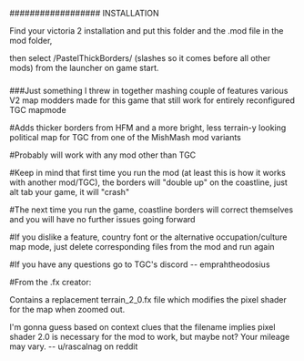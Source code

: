 ################## INSTALLATION

Find your victoria 2 installation and put this folder and the .mod file in the mod folder,

then select /PastelThickBorders/ (slashes so it comes before all other mods) from the launcher on game start. 

###

###Just something I threw in together mashing couple of features various V2 map modders made for this game that still work for entirely reconfigured TGC mapmode

#Adds thicker borders from HFM and a more bright, less terrain-y looking political map for TGC from one of the MishMash mod variants

#Probably will work with any mod other than TGC

#Keep in mind that first time you run the mod (at least this is how it works with another mod/TGC), the borders will "double up" on the coastline, just alt tab your game, it will "crash"

#The next time you run the game, coastline borders will correct themselves and you will have no further issues going forward

#If you dislike a feature, country font or the alternative occupation/culture map mode, just delete corresponding files from the mod and run again

#If you have any questions go to TGC's discord -- emprahtheodosius

#From the .fx creator:

Contains a replacement terrain_2_0.fx file which modifies the pixel shader for the map when zoomed out.

I'm gonna guess based on context clues that the filename implies pixel shader 2.0 is necessary for the mod
to work, but maybe not? Your mileage may vary. -- u/rascalnag on reddit

